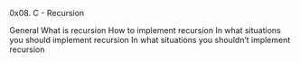 0x08. C - Recursion

General
What is recursion
How to implement recursion
In what situations you should implement recursion
In what situations you shouldn’t implement recursion
